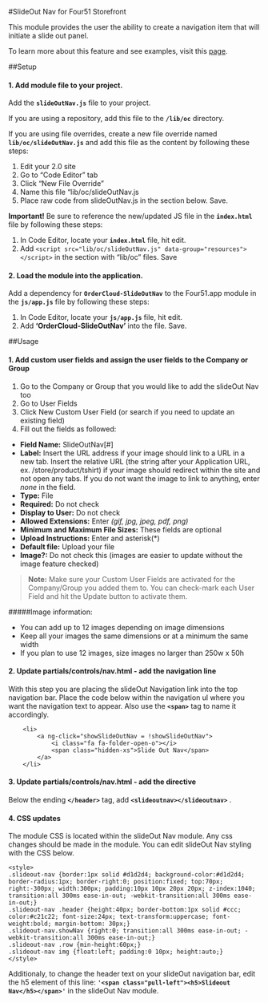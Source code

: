 #SlideOut Nav for Four51 Storefront 

This module provides the user the ability to create a navigation item that will initiate a slide out panel.

To learn more about this feature and see examples, visit this [page](https://volition.four51ordercloud.com/store/product/slideOutNavigation).

##Setup
#### 1. Add module file to your project.

Add the **`slideOutNav.js`** file to your project.

If you are using a repository, add this file to the **`/lib/oc`** directory.

If you are using file overrides, create a new file override named **`lib/oc/slideOutNav.js`** and add this file as the content by following these steps:

 1. Edit your 2.0 site
 2. Go to “Code Editor” tab
 3. Click “New File Override”
 4. Name this file “lib/oc/slideOutNav.js
 5. Place raw code from slideOutNav.js  in the section below. Save.


**Important!** Be sure to reference the new/updated JS file in the **`index.html`** file by following these steps:

 1. In Code Editor, locate your **`index.html`** file, hit edit. 
 2. Add `<script src="lib/oc/slideOutNav.js" data-group="resources"></script>` in the section with “lib/oc” files. Save


#### 2. Load the module into the application.

Add a dependency for **`OrderCloud-SlideOutNav`** to the Four51.app module in the **`js/app.js`** file by following these steps:

 1. In Code Editor, locate your **`js/app.js`** file, hit edit. 
 2. Add **‘OrderCloud-SlideOutNav’** into the file. Save.


##Usage
#### 1. Add custom user fields and assign the user fields to the Company or Group

 1. Go to the Company or Group that you would like to add the slideOut Nav too
 2. Go to User Fields
 3. Click New Custom User Field (or search if you need to update an existing field)
 4. Fill out the fields as followed:

- **Field Name:** SlideOutNav[#]
- **Label:** Insert the URL address if your image should link to a URL in a new tab.  Insert the relative URL (the string after your Application URL, ex. /store/product/tshirt) if your image should redirect within the site and not open any tabs. If you do not want the image to link to anything, enter _none_ in the field.
- **Type:** File
- **Required:** Do not check
- **Display to User:** Do not check
- **Allowed Extensions:** Enter _(gif, jpg, jpeg, pdf, png)_
- **Minimum and Maximum File Sizes:** These fields are optional
- **Upload Instructions:** Enter and asterisk(*)
- **Default file:** Upload your file
- **Image?:** Do not check this (images are easier to update without the image feature checked)

>**Note:** Make sure your Custom User Fields are activated for the Company/Group you added them to.  You can check-mark each User Field and hit the Update button to activate them.  

#####Image information:

 - You can add up to 12 images depending on image dimensions
 - Keep all your images the same dimensions or at a minimum the same width
 - If you plan to use 12 images, size images no larger than 250w x 50h

#### 2. Update partials/controls/nav.html - add the navigation line 

With this step you are placing the slideOut Navigation link into the top navigation bar.  Place the code below within the navigation ul where you want the navigation text to appear.  Also use the **`<span>`** tag to name it accordingly.

```
    <li>
        <a ng-click="showSlideOutNav = !showSlideOutNav">
            <i class="fa fa-folder-open-o"></i>
            <span class="hidden-xs">Slide Out Nav</span>
        </a>
    </li>
```

#### 3. Update partials/controls/nav.html - add the directive
Below the ending **`</header>`** tag, add  **`<slideoutnav></slideoutnav>`** . 

#### 4. CSS updates
The module CSS is located within the slideOut Nav module. Any css changes should be made in the module. You can edit slideOut Nav styling with the CSS below. 

```
<style>
.slideout-nav {border:1px solid #d1d2d4; background-color:#d1d2d4; border-radius:1px; border-right:0; position:fixed; top:70px; right:-300px; width:300px; padding:10px 10px 20px 20px; z-index:1040; transition:all 300ms ease-in-out; -webkit-transition:all 300ms ease-in-out;}
.slideout-nav .header {height:40px; border-bottom:1px solid #ccc; color:#c21c22; font-size:24px; text-transform:uppercase; font-weight:bold; margin-bottom: 30px;}
.slideout-nav.showNav {right:0; transition:all 300ms ease-in-out; -webkit-transition:all 300ms ease-in-out;}
.slideout-nav .row {min-height:60px;}
.slideout-nav img {float:left; padding:0 10px; height:auto;}
</style>
```


Additionaly, to change the header text on your slideOut navigation bar, edit the h5 element of this line: **`'<span class="pull-left"><h5>Slideout Nav</h5></span>'`** in the slideOut Nav module.
